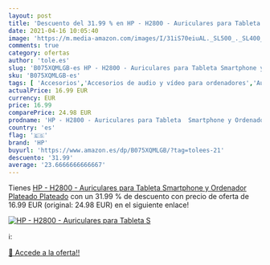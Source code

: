 ```yaml
---
layout: post
title: 'Descuento del 31.99 % en HP - H2800 - Auriculares para Tableta  S'
date: 2021-04-16 10:05:40
image: 'https://m.media-amazon.com/images/I/31iS70eiuAL._SL500_._SL400_.jpg'
comments: true
category: ofertas
author: 'tole.es'
slug: 'B075XQMLGB-es HP - H2800 - Auriculares para Tableta Smartphone y...'
sku: 'B075XQMLGB-es'
tags: [ 'Accesorios','Accesorios de audio y vídeo para ordenadores','Auriculares con micrófonos','Informática','auriculares','hp','ordenador','smartphone', ]
actualPrice: 16.99 EUR
currency: EUR
price: 16.99
comparePrice: 24.98 EUR
prodname: 'HP - H2800 - Auriculares para Tableta  Smartphone y Ordenador Plateado Plateado'
country: 'es'
flag: '🇪🇸'
brand: 'HP'
buyurl: 'https://www.amazon.es/dp/B075XQMLGB/?tag=tolees-21'
descuento: '31.99'
average: '23.6666666666667'
---
```


Tienes [HP - H2800 - Auriculares para Tableta  Smartphone y Ordenador Plateado Plateado](https://www.amazon.es/dp/B075XQMLGB/?tag=tolees-21) con un 31.99 % de descuento con precio de oferta de 16.99 EUR (original: 24.98 EUR) en el siguiente enlace!

[![HP - H2800 - Auriculares para Tableta  S](https://m.media-amazon.com/images/I/31iS70eiuAL._SL500_._SL400_.jpg)](https://www.amazon.es/dp/B075XQMLGB/?tag=tolees-21)

ℹ️:


[🛒 Accede a la oferta!!](https://www.amazon.es/dp/B075XQMLGB/?tag=tolees-21)
